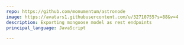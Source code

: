 ```yaml
---
repo: https://github.com/monumentum/astronode
image: https://avatars1.githubusercontent.com/u/32710755?s=88&v=4
description: Exporting mongoose model as rest endpoints
principal_language: JavaScript

---
```

